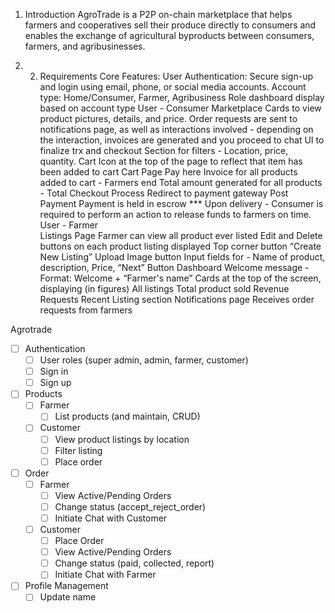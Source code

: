 1. Introduction
AgroTrade is a P2P on-chain marketplace that helps farmers and cooperatives sell their produce directly to consumers and enables the exchange of agricultural byproducts between consumers, farmers, and agribusinesses.

2. 2. Requirements
Core Features:
User Authentication: Secure sign-up and login using email, phone, or social media accounts.
Account type: Home/Consumer, Farmer, Agribusiness
Role dashboard display based on account type
	User - Consumer
Marketplace 
Cards to view product pictures, details, and price.
Order requests are sent to notifications page, as well as interactions involved - depending on the interaction, invoices are generated and you proceed to chat UI to finalize trx and checkout
Section for filters - Location, price, quantity.
Cart Icon at the top of the page to reflect that item has been added to cart
Cart Page
Pay here
Invoice for all products added to cart - Farmers end
Total amount generated for all products - Total
Checkout Process
Redirect to payment gateway
Post Payment
Payment is held in escrow
*** Upon delivery - Consumer is required to perform an action to release funds to farmers on time.
User - Farmer  
Listings Page
Farmer can view all product ever listed 
Edit and Delete buttons on each product listing displayed
Top corner button “Create New Listing”
Upload Image button
Input fields for - Name of product, description, Price, “Next” Button
Dashboard
Welcome message - Format: Welcome + “Farmer's name”
Cards at the top of the screen, displaying (in figures)
All listings
Total product sold
Revenue
Requests
Recent Listing section
Notifications page
Receives order requests from farmers



Agrotrade
- [ ] Authentication
    - [ ] User roles (super admin, admin, farmer, customer)
    - [ ] Sign in
    - [ ] Sign up
- [ ] Products
    - [ ] Farmer
        - [ ] List products (and maintain, CRUD)
    - [ ] Customer
        - [ ] View product listings by location
        - [ ] Filter listing
        - [ ] Place order
- [ ] Order
    - [ ] Farmer
        - [ ] View Active/Pending Orders
        - [ ] Change status (accept_reject_order)
        - [ ] Initiate Chat with Customer
    - [ ] Customer
        - [ ] Place Order
        - [ ] View Active/Pending Orders
        - [ ] Change status (paid, collected, report)
        - [ ] Initiate Chat with Farmer
- [ ] Profile Management
    - [ ] Update name